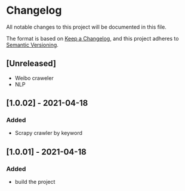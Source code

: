 # Changelog

All notable changes to this project will be documented in this file.

The format is based on [Keep a Changelog](https://keepachangelog.com/en/1.0.0/),
and this project adheres to [Semantic Versioning](https://semver.org/spec/v2.0.0.html).

## [Unreleased]

- Weibo craweler
- NLP

## [1.0.02] - 2021-04-18

### Added

- Scrapy crawler by keyword

## [1.0.01] - 2021-04-18

### Added

- build the project
